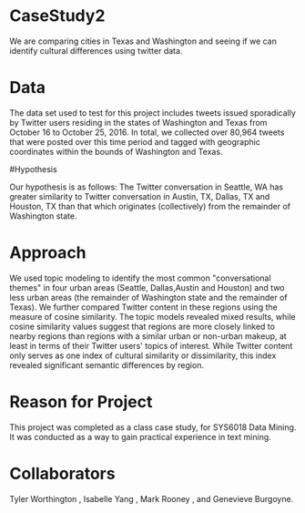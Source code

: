 # CaseStudy2

We are comparing cities in Texas and Washington and seeing if we can identify cultural differences using twitter data.

# Data

The data set used to test for this project includes tweets issued sporadically by Twitter users residing in the states of Washington and Texas from October 16 to October 25, 2016\. In total, we collected over 80,964 tweets that were posted over this time period and tagged with geographic coordinates within the bounds of Washington and Texas.

#Hypothesis

Our hypothesis is as follows: The Twitter conversation in Seattle, WA has greater
similarity to Twitter conversation in Austin, TX, Dallas, TX and Houston, TX than that which
originates (collectively) from the remainder of Washington state.


# Approach

We used topic modeling to identify the most common "conversational themes" in four urban areas (Seattle, Dallas,Austin and Houston) and two less urban areas (the remainder of Washington state and the remainder of Texas). We further compared Twitter content in these regions using the measure of cosine similarity. The topic models revealed mixed results, while cosine similarity values suggest that regions are more closely linked to nearby regions than regions with a similar urban or non-urban makeup, at least in terms of their Twitter users' topics of interest. While Twitter content only serves as one index of cultural similarity or dissimilarity, this index revealed significant semantic differences by region.

# Reason for Project

This project was completed as a class case study, for SYS6018 Data Mining. It was conducted as a way to gain practical experience in text mining.

# Collaborators

Tyler Worthington , Isabelle Yang , Mark Rooney , and Genevieve Burgoyne.
